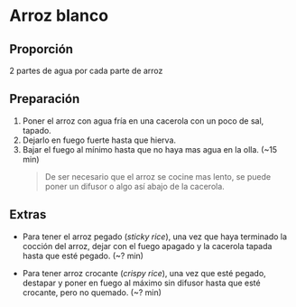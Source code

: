 Arroz blanco
============

Proporción
----------

2 partes de agua por cada parte de arroz

Preparación
-----------

1. Poner el arroz con agua fría en una cacerola con un poco de sal, tapado.
2. Dejarlo en fuego fuerte hasta que hierva.
3. Bajar el fuego al mínimo hasta que no haya mas agua en la olla. (~15 min)
    > De ser necesario que el arroz se cocine mas lento, se puede poner un
    > difusor o algo así abajo de la cacerola.

Extras
------

- Para tener el arroz pegado (_sticky rice_), una vez que haya terminado la
  cocción del arroz, dejar con el fuego apagado y la cacerola tapada hasta
  que esté pegado. (~? min)

- Para tener arroz crocante (_crispy rice_), una vez que esté pegado, destapar
  y poner en fuego al máximo sin difusor hasta que esté crocante,
  pero no quemado. (~? min)
